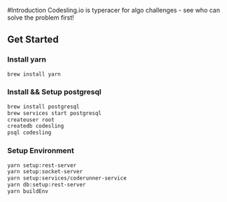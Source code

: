 #Introduction
Codesling.io is typeracer for algo challenges - see who can solve the problem first!

## Get Started
### Install yarn
```bash
brew install yarn
```
### Install && Setup postgresql
```bash
brew install postgresql
brew services start postgresql
createuser root
createdb codesling
psql codesling
```
### Setup Environment
```bash
yarn setup:rest-server
yarn setup:socket-server
yarn setup:services/coderunner-service
yarn db:setup:rest-server
yarn buildEnv
```